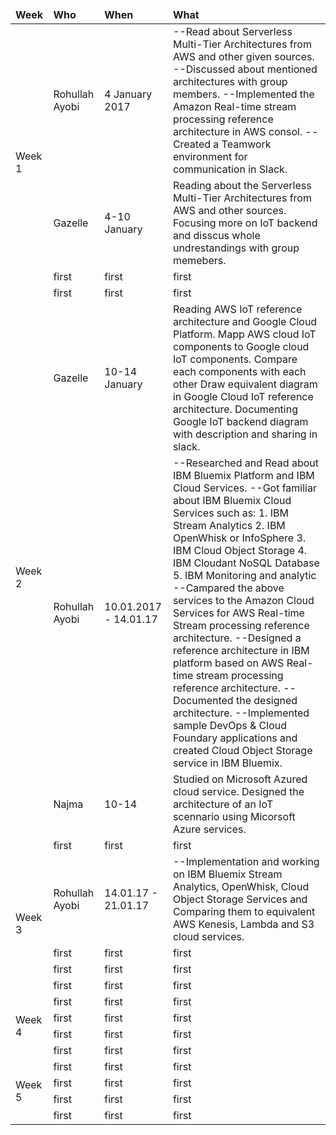 
<html>
<head>
<link rel="stylesheet" type="text/css" href="bootstrap.min.css"></link>
</head>
<body>

<div class="container">

<table class="table table-bordered">

<thead>

<td><b>Week</b></td>
<td><b>Who</b></td>
<td><b>When</b></td>
<td><b>What</b></td>

</thead>

<tr>

<td rowspan="4">Week 1</td>
<td>Rohullah Ayobi</td>
<td>4 January 2017</td>
<td>
--Read about Serverless Multi-Tier Architectures from AWS and other given sources.</b> 
--Discussed about mentioned architectures with group members.</b>
--Implemented the Amazon Real-time stream processing reference architecture in AWS consol.</b> 
--Created a Teamwork environment for communication in Slack.</b> </td>



</tr>
<tr>
 

<td>Gazelle </td>
<td>4-10 January</td>
<td>Reading about the Serverless Multi-Tier Architectures from AWS and other 
sources. Focusing more on IoT backend and disscus whole undrestandings with group memebers. </td>



</tr>
<tr>


<td>first</td>
<td>first</td>
<td>first</td>
</tr>

<tr>
<td>first</td>
<td>first</td>
<td>first</td>

</tr>


<tr>

<td rowspan="4">Week 2</td>
<td>Gazelle</td>
<td>10-14 January</td>
<td>Reading AWS IoT reference architecture and Google Cloud Platform. Mapp AWS cloud IoT components to Google cloud IoT components. Compare each components with each other Draw equivalent diagram in Google Cloud IoT reference architecture. Documenting Google IoT backend diagram with description and sharing in slack.</td>



</tr>
<tr>


<td>Rohullah Ayobi</td>
<td>10.01.2017 - 14.01.17 </td>
<td>
--Researched and Read about IBM Bluemix Platform and IBM Cloud Services.</b>
--Got familiar about IBM Bluemix Cloud Services such as: </b>
1. IBM Stream Analytics </b>
2. IBM OpenWhisk or InfoSphere </b>
3. IBM Cloud Object Storage </b>
4. IBM Cloudant NoSQL Database </b>
5. IBM Monitoring and analytic </b>
--Campared the above services to the Amazon Cloud Services for AWS Real-time Stream processing reference architecture. </b>
--Designed a reference architecture in IBM platform based on AWS Real-time stream processing reference architecture. </b>
--Documented the designed architecture. </b>
--Implemented sample DevOps & Cloud Foundary applications and created Cloud Object Storage service in IBM Bluemix. </b>
</td>



</tr>
<tr>


<td>Najma</td>
<td>10-14</td>
<td>Studied on Microsoft Azured cloud service. Designed the architecture of an IoT scennario using Micorsoft Azure services.</td>
</tr>

<tr>
<td>first</td>
<td>first</td>
<td>first</td>

</tr>


<tr>

<td rowspan="4">Week 3</td>
<td>Rohullah Ayobi</td>
<td>14.01.17 - 21.01.17</td>
<td>
--Implementation and working on IBM Bluemix Stream Analytics, OpenWhisk, Cloud Object Storage Services and Comparing them to equivalent AWS Kenesis, Lambda and S3 cloud services. </b>

</td>



</tr>
<tr>


<td>first</td>
<td>first</td>
<td>first</td>



</tr>
<tr>


<td>first</td>
<td>first</td>
<td>first</td>
</tr>

<tr>
<td>first</td>
<td>first</td>
<td>first</td>

</tr>


<tr>

<td rowspan="4">Week 4</td>
<td>first</td>
<td>first</td>
<td>first</td>



</tr>
<tr>


<td>first</td>
<td>first</td>
<td>first</td>



</tr>
<tr>


<td>first</td>
<td>first</td>
<td>first</td>
</tr>

<tr>
<td>first</td>
<td>first</td>
<td>first</td>

</tr>

<tr>

<td rowspan="4">Week 5</td>
<td>first</td>
<td>first</td>
<td>first</td>



</tr>
<tr>


<td>first</td>
<td>first</td>
<td>first</td>



</tr>
<tr>


<td>first</td>
<td>first</td>
<td>first</td>
</tr>

<tr>
<td>first</td>
<td>first</td>
<td>first</td>

</tr>



</table>

</div>

</body>
</html>
